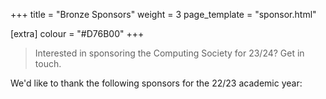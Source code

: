 +++
title = "Bronze Sponsors"
weight = 3
page_template = "sponsor.html"

[extra]
colour = "#D76B00"
+++

> Interested in sponsoring the Computing Society for 23/24? Get in touch.

We'd like to thank the following sponsors for the 22/23 academic year: